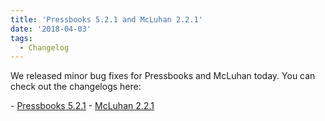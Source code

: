 ```yaml
---
title: 'Pressbooks 5.2.1 and McLuhan 2.2.1'
date: '2018-04-03'
tags:
  - Changelog
---
```


We released minor bug fixes for Pressbooks and McLuhan today. You can check out the
changelogs here:

\- [Pressbooks 5.2.1](https://docs.pressbooks.org/changelogs/pressbooks/#5-2-1) -
[McLuhan 2.2.1](https://docs.pressbooks.org/changelogs/pressbooks-book/#2-2-1)
